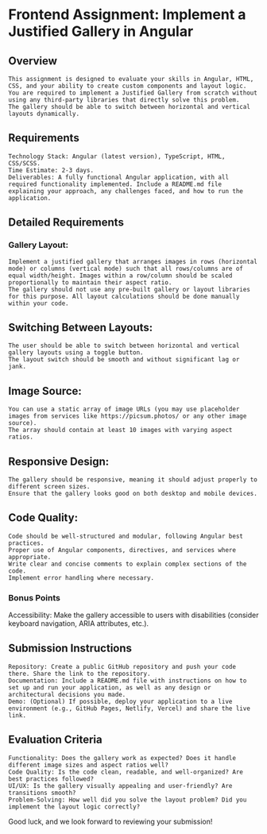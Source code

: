 # Frontend Assignment: Implement a Justified Gallery in Angular

## Overview
```
This assignment is designed to evaluate your skills in Angular, HTML, CSS, and your ability to create custom components and layout logic.
You are required to implement a Justified Gallery from scratch without using any third-party libraries that directly solve this problem.
The gallery should be able to switch between horizontal and vertical layouts dynamically.
```

## Requirements
```
Technology Stack: Angular (latest version), TypeScript, HTML, CSS/SCSS.
Time Estimate: 2-3 days.
Deliverables: A fully functional Angular application, with all required functionality implemented. Include a README.md file explaining your approach, any challenges faced, and how to run the application.
```

## Detailed Requirements

### Gallery Layout:
```
Implement a justified gallery that arranges images in rows (horizontal mode) or columns (vertical mode) such that all rows/columns are of equal width/height. Images within a row/column should be scaled proportionally to maintain their aspect ratio.
The gallery should not use any pre-built gallery or layout libraries for this purpose. All layout calculations should be done manually within your code.
```

## Switching Between Layouts:
```
The user should be able to switch between horizontal and vertical gallery layouts using a toggle button.
The layout switch should be smooth and without significant lag or jank.
```

## Image Source:
```
You can use a static array of image URLs (you may use placeholder images from services like https://picsum.photos/ or any other image source).
The array should contain at least 10 images with varying aspect ratios.
```

## Responsive Design:
```
The gallery should be responsive, meaning it should adjust properly to different screen sizes.
Ensure that the gallery looks good on both desktop and mobile devices.
```

## Code Quality:
```
Code should be well-structured and modular, following Angular best practices.
Proper use of Angular components, directives, and services where appropriate.
Write clear and concise comments to explain complex sections of the code.
Implement error handling where necessary.
```

### Bonus Points
Accessibility: Make the gallery accessible to users with disabilities (consider keyboard navigation, ARIA attributes, etc.).

## Submission Instructions
```
Repository: Create a public GitHub repository and push your code there. Share the link to the repository.
Documentation: Include a README.md file with instructions on how to set up and run your application, as well as any design or architectural decisions you made.
Demo: (Optional) If possible, deploy your application to a live environment (e.g., GitHub Pages, Netlify, Vercel) and share the live link.
```

## Evaluation Criteria
```
Functionality: Does the gallery work as expected? Does it handle different image sizes and aspect ratios well?
Code Quality: Is the code clean, readable, and well-organized? Are best practices followed?
UI/UX: Is the gallery visually appealing and user-friendly? Are transitions smooth?
Problem-Solving: How well did you solve the layout problem? Did you implement the layout logic correctly?
```
Good luck, and we look forward to reviewing your submission!
